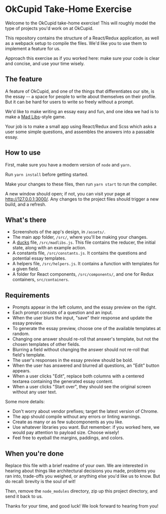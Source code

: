 # OkCupid Take-Home Exercise

Welcome to the OkCupid take-home exercise! This will roughly model the type of
projects you'd work on at OkCupid.

This repository contains the structure of a React/Redux application, as well as
a webpack setup to compile the files. We'd like you to use them to implement a
feature for us.

Approach this exercise as if you worked here: make sure your code is clear and
concise, and use your time wisely.

## The feature

A feature of OkCupid, and one of the things that differentiates our site, is
the essay -- a space for people to write about themselves on their profile. But
it can be hard for users to write so freely without a prompt.

We'd like to make writing an essay easy and fun, and one idea we had is to make
a [Mad Libs](https://en.wikipedia.org/wiki/Mad_Libs)-style game.

Your job is to make a small app using React/Redux and Scss which asks a user
some simple questions, and assembles the answers into a passable essay.

## How to use

First, make sure you have a modern version of `node` and `yarn.`

Run `yarn install` before getting started.

Make your changes to these files, then run `yarn start` to run the compiler.

A new window should open; if not, you can visit your page at
http://127.0.0.1:3000/. Any changes to the project files should trigger a new
build, and a refresh.

## What's there

* Screenshots of the app's design, in `/assets/`.
* The main app folder, `/src/`, where you'll be making your changes.
* A [ducks](https://medium.com/@scbarrus/the-ducks-file-structure-for-redux-d63c41b7035c#.5chqfp84p)
  file, `/src/madlibs.js`. This file contains the reducer, the initial state,
  along with an example action.
* A constants file, `/src/constants.js`. It contains the questions and
  potential essay templates.
* A helpers file, `/src/helpers.js`. It contains a function with templates
  for a given field.
* A folder for React components, `/src/components/`, and one for Redux
  containers, `src/containers`.

## Requirements

* Prompts appear in the left column, and the essay preview on the right.
* Each prompt consists of a question and an input.
* When the user blurs the input, "save" their response and update the essay
  preview.
* To generate the essay preview, choose one of the available templates at
  random.
* Changing one answer should re-roll that answer's template, but not the
  chosen templates of other fields.
* Blurring a field without changing the answer should not re-roll that field's
  template.
* The user's responses in the essay preview should be bold.
* When the user has answered and blurred all questions, an "Edit" button
  appears.
* When a user clicks "Edit", replace both columns with a centered textarea
  containing the generated essay content.
* When a user clicks "Start over", they should see the original screen
  without any user text.

Some more details:

* Don't worry about vendor prefixes; target the latest version of Chrome.
* The app should compile without any errors or linting warnings.
* Create as many or as few subcomponents as you like.
* Use whatever libraries you want. But remember: if you worked here, we would
  pay attention to payload size. Choose wisely!
* Feel free to eyeball the margins, paddings, and colors.

## When you're done

Replace this file with a brief readme of your own. We are interested in hearing
about things like architectural decisions you made, problems you ran into,
trade-offs you weighed, or anything else you'd like us to know. But do recall:
brevity is the soul of wit!

Then, remove the `node_modules` directory, zip up this project directory, and
send it back to us.

Thanks for your time, and good luck! We look forward to hearing from you!
